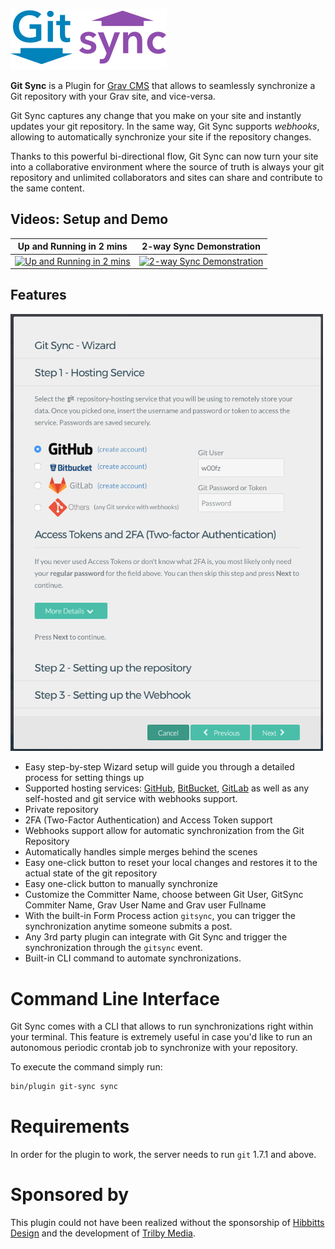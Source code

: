 ![](images/gitsync-logo.png)

**Git Sync** is a Plugin for [Grav CMS](http://github.com/getgrav/grav) that allows to seamlessly synchronize a Git repository with your Grav site, and vice-versa. 

Git Sync captures any change that you make on your site and instantly updates your git repository. In the same way, Git Sync supports _webhooks_, allowing to automatically synchronize your site if the repository changes.

Thanks to this powerful bi-directional flow, Git Sync can now turn your site into a collaborative environment where the source of truth is always your git repository and unlimited collaborators and sites can share and contribute to the same content.

## Videos: Setup and Demo

| Up and Running in 2 mins | 2-way Sync Demonstration |
| ------------ | ----------------- |
| [![Up and Running in 2 mins](https://img.youtube.com/vi/avcGP0FAzB8/0.jpg)](https://www.youtube.com/watch?v=avcGP0FAzB8) | [![2-way Sync Demonstration](https://img.youtube.com/vi/3fy78afacyw/0.jpg)](https://www.youtube.com/watch?v=3fy78afacyw) |


## Features

<img src="wizard.png" width="500" />
 
* Easy step-by-step Wizard setup will guide you through a detailed process for setting things up
* Supported hosting services: [GitHub](https://github.com), [BitBucket](https://bitbucket.org), [GitLab](https://gitlab.com) as well as any self-hosted and git service with webhooks support.
* Private repository
* 2FA (Two-Factor Authentication) and Access Token support
* Webhooks support allow for automatic synchronization from the Git Repository
* Automatically handles simple merges behind the scenes
* Easy one-click button to reset your local changes and restores it to the actual state of the git repository
* Easy one-click button to manually synchronize
* Customize the Committer Name, choose between Git User, GitSync Commiter Name, Grav User Name and Grav user Fullname 
* With the built-in Form Process action `gitsync`, you can trigger the synchronization anytime someone submits a post.
* Any 3rd party plugin can integrate with Git Sync and trigger the synchronization through the `gitsync` event.
* Built-in CLI command to automate synchronizations.

# Command Line Interface

Git Sync comes with a CLI that allows to run synchronizations right within your terminal. This feature is extremely useful in case you'd like to run an autonomous periodic crontab job to synchronize with your repository.

To execute the command simply run:

```bash
bin/plugin git-sync sync
```

# Requirements

In order for the plugin to work, the server needs to run `git` 1.7.1 and above.

# Sponsored by

This plugin could not have been realized without the sponsorship of [Hibbitts Design](http://www.hibbittsdesign.org/blog/) and the development of [Trilby Media](http://trilby.media).
